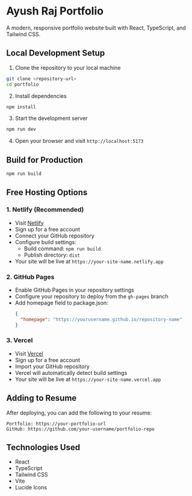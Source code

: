 # Ayush Raj Portfolio

A modern, responsive portfolio website built with React, TypeScript, and Tailwind CSS.

## Local Development Setup

1. Clone the repository to your local machine
```bash
git clone <repository-url>
cd portfolio
```

2. Install dependencies
```bash
npm install
```

3. Start the development server
```bash
npm run dev
```

4. Open your browser and visit `http://localhost:5173`

## Build for Production
```bash
npm run build
```

## Free Hosting Options

### 1. Netlify (Recommended)
- Visit [Netlify](https://www.netlify.com/)
- Sign up for a free account
- Connect your GitHub repository
- Configure build settings:
  - Build command: `npm run build`
  - Publish directory: `dist`
- Your site will be live at `https://your-site-name.netlify.app`

### 2. GitHub Pages
- Enable GitHub Pages in your repository settings
- Configure your repository to deploy from the `gh-pages` branch
- Add homepage field to package.json:
  ```json
  {
    "homepage": "https://yourusername.github.io/repository-name"
  }
  ```

### 3. Vercel
- Visit [Vercel](https://vercel.com/)
- Sign up for a free account
- Import your GitHub repository
- Vercel will automatically detect build settings
- Your site will be live at `https://your-site-name.vercel.app`

## Adding to Resume

After deploying, you can add the following to your resume:

```
Portfolio: https://your-portfolio-url
GitHub: https://github.com/your-username/portfolio-repo
```

## Technologies Used
- React
- TypeScript
- Tailwind CSS
- Vite
- Lucide Icons